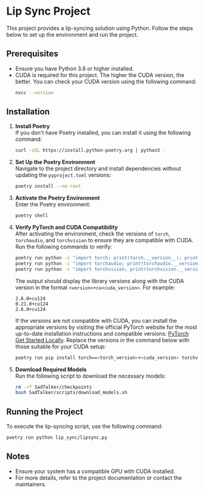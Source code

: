# Lip Sync Project

This project provides a lip-syncing solution using Python. Follow the steps below to set up the environment and run the project.

## Prerequisites

- Ensure you have Python 3.8 or higher installed.
- CUDA is required for this project. The higher the CUDA version, the better. You can check your CUDA version using the following command:
    ```bash
    nvcc --version
    ```

## Installation

1. **Install Poetry**  
     If you don't have Poetry installed, you can install it using the following command:
     ```bash
     curl -sSL https://install.python-poetry.org | python3 -
     ```

2. **Set Up the Poetry Environment**  
     Navigate to the project directory and install dependencies without updating the `pyproject.toml` versions:
     ```bash
     poetry install --no-root
     ```

3. **Activate the Poetry Environment**  
     Enter the Poetry environment:
     ```bash
     poetry shell
     ```
4. **Verify PyTorch and CUDA Compatibility**  
    After activating the environment, check the versions of `torch`, `torchaudio`, and `torchvision` to ensure they are compatible with CUDA. Run the following commands to verify:
    ```bash
    poetry run python -c "import torch; print(torch.__version__); print(torch.cuda.is_available())"
    poetry run python -c "import torchaudio; print(torchaudio.__version__)"
    poetry run python -c "import torchvision; print(torchvision.__version__)"
    ```
    The output should display the library versions along with the CUDA version in the format `<version>+cu<cuda_version>`. For example:
    ```
    2.6.0+cu124
    0.21.0+cu124
    2.6.0+cu124
    ```
    If the versions are not compatible with CUDA, you can install the appropriate versions by visiting the official PyTorch website for the most up-to-date installation instructions and compatible versions: [PyTorch Get Started Locally](https://pytorch.org/get-started/locally/). Replace the versions in the command below with those suitable for your CUDA setup:

    ```bash
    poetry run pip install torch==<torch_version>+<cuda_version> torchvision==<torchvision_version>+<cuda_version> torchaudio==<torchaudio_version>+<cuda_version> -f https://download.pytorch.org/whl/torch_stable.html
    ```
5. **Download Required Models**  
     Run the following script to download the necessary models:
     ```bash
     rm -rf SadTalker/checkpoints
     bash SadTalker/scripts/download_models.sh
     ```

## Running the Project

To execute the lip-syncing script, use the following command:
```bash
poetry run python lip_sync/lipsync.py
```

## Notes

- Ensure your system has a compatible GPU with CUDA installed.
- For more details, refer to the project documentation or contact the maintainers.
